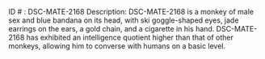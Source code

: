 ID # : DSC-MATE-2168
Description: DSC-MATE-2168 is a monkey of male sex and blue bandana on its head, with ski goggle-shaped eyes, jade earrings on the ears, a gold chain, and a cigarette in his hand. DSC-MATE-2168 has exhibited an intelligence quotient higher than that of other monkeys, allowing him to converse with humans on a basic level.